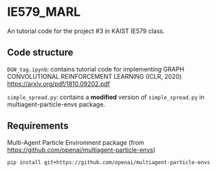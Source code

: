 # IE579_MARL

An tutorial code for the project #3 in KAIST IE579 class.

## Code structure
`DGN_tag.ipynb`: contains tutorial code for implementing GRAPH CONVOLUTIONAL REINFORCEMENT LEARNING (ICLR, 2020)
https://arxiv.org/pdf/1810.09202.pdf

`simple_spread.py`: contains a **modified** version of `simple_spread.py` in multiagent-particle-envs package.



## Requirements
Multi-Agent Particle Environment package (from https://github.com/openai/multiagent-particle-envs)

`pip install git+https://github.com/openai/multiagent-particle-envs`
